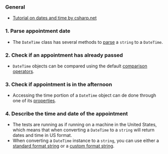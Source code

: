 ### General

- [Tutorial on dates and time by csharp.net][csharp.net-dates-working-with-dates-time]

### 1. Parse appointment date

- The `DateTime` class has several methods to [parse][docs.microsoft.com_parsing-date] a `string` to a `DateTime`.

### 2. Check if an appointment has already passed

- `DateTime` objects can be compared using the default [comparison operators][docs.microsoft.com_datetime-operators].

### 3. Check if appointment is in the afternoon

- Accessing the time portion of a `DateTime` object can de done through one of its [properties][docs.microsoft.com_datetime-properties].

### 4. Describe the time and date of the appointment

- The tests are running as if running on a machine in the United States, which means that when converting a `DateTime` to a `string` will return dates and time in US format.
- When converting a `DateTime` instance to a `string`, you can use either a [standard format string][docs.microsoft.com_standard-date-and-time-format-strings] or a [custom format string][docs.microsoft.com_custom-date-and-time-format-strings].

[docs.microsoft.com_parsing-date]: https://docs.microsoft.com/en-us/dotnet/standard/base-types/parsing-datetime
[docs.microsoft.com_datetime-operators]: https://docs.microsoft.com/en-us/dotnet/api/system.datetime?view=netframework-4.8#operators
[docs.microsoft.com_datetime-properties]: https://docs.microsoft.com/en-us/dotnet/api/system.datetime?view=netcore-3.0#properties
[docs.microsoft.com_standard-date-and-time-format-strings]: https://docs.microsoft.com/en-us/dotnet/standard/base-types/standard-date-and-time-format-strings
[docs.microsoft.com_custom-date-and-time-format-strings]: https://docs.microsoft.com/en-us/dotnet/standard/base-types/custom-date-and-time-format-strings
[csharp.net-dates-working-with-dates-time]: https://csharp.net-tutorials.com/data-types/working-with-dates-time/
